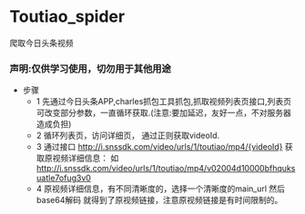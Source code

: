 # Toutiao_spider
爬取今日头条视频

### 声明:仅供学习使用，切勿用于其他用途
- 步骤
  - 1 先通过今日头条APP,charles抓包工具抓包,抓取视频列表页接口,列表页可改变部分参数，一直循环获取.(注意:要加延迟，友好一点，不对服务器造成负担)
  - 2 循环列表页，访问详细页， 通过正则获取videoId.
  - 3 通过接口 http://i.snssdk.com/video/urls/1/toutiao/mp4/{videoId} 获取原视频详细信息： 如 http://i.snssdk.com/video/urls/1/toutiao/mp4/v02004d10000bfhquksuatle7ofug3v0
  - 4 原视频详细信息，有不同清晰度的，选择一个清晰度的main_url 然后base64解码 就得到了原视频链接，注意原视频链接是有时间限制的。
